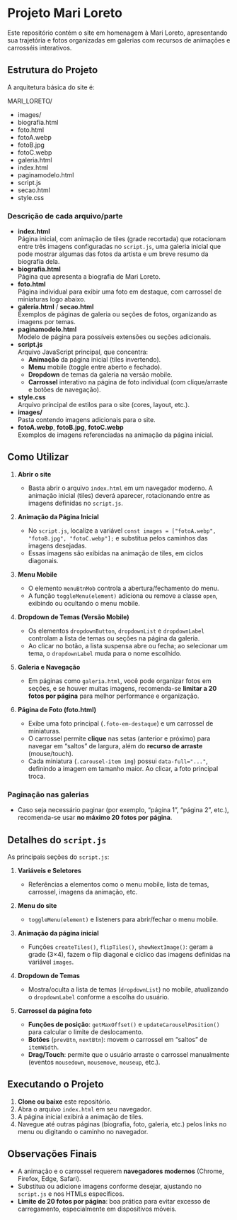 # Projeto Mari Loreto

Este repositório contém o site em homenagem à Mari Loreto, apresentando sua trajetória e fotos organizadas em galerias com recursos de animações e carrosséis interativos.

## Estrutura do Projeto

A arquitetura básica do site é:

MARI_LORETO/ 
  - images/ 
  - biografia.html 
  - foto.html 
  - fotoA.webp 
  - fotoB.jpg 
  - fotoC.webp 
  - galeria.html 
  - index.html 
  - paginamodelo.html 
  - script.js 
  - secao.html 
  - style.css


### Descrição de cada arquivo/parte

- **index.html**  
  Página inicial, com animação de tiles (grade recortada) que rotacionam entre três imagens configuradas no `script.js`, uma galeria inicial que pode mostrar algumas das fotos da artista e um breve resumo da biografia dela.
- **biografia.html**  
  Página que apresenta a biografia de Mari Loreto.  
- **foto.html**  
  Página individual para exibir uma foto em destaque, com carrossel de miniaturas logo abaixo.  
- **galeria.html** / **secao.html**  
  Exemplos de páginas de galeria ou seções de fotos, organizando as imagens por temas.  
- **paginamodelo.html**  
  Modelo de página para possíveis extensões ou seções adicionais.  
- **script.js**  
  Arquivo JavaScript principal, que concentra:
  - **Animação** da página inicial (tiles invertendo).  
  - **Menu** mobile (toggle entre aberto e fechado).  
  - **Dropdown** de temas da galeria na versão mobile.  
  - **Carrossel** interativo na página de foto individual (com clique/arraste e botões de navegação).  
- **style.css**  
  Arquivo principal de estilos para o site (cores, layout, etc.).  
- **images/**  
  Pasta contendo imagens adicionais para o site.  
- **fotoA.webp**, **fotoB.jpg**, **fotoC.webp**  
  Exemplos de imagens referenciadas na animação da página inicial.

## Como Utilizar

1. **Abrir o site**  
   - Basta abrir o arquivo `index.html` em um navegador moderno. A animação inicial (tiles) deverá aparecer, rotacionando entre as imagens definidas no `script.js`.

2. **Animação da Página Inicial**  
   - No `script.js`, localize a variável `const images = ["fotoA.webp", "fotoB.jpg", "fotoC.webp"];` e substitua pelos caminhos das imagens desejadas.
   - Essas imagens são exibidas na animação de tiles, em ciclos diagonais.

3. **Menu Mobile**  
   - O elemento `menuBtnMob` controla a abertura/fechamento do menu.  
   - A função `toggleMenu(element)` adiciona ou remove a classe `open`, exibindo ou ocultando o menu mobile.

4. **Dropdown de Temas (Versão Mobile)**  
   - Os elementos `dropdownButton`, `dropdownList` e `dropdownLabel` controlam a lista de temas ou seções na página da galeria.  
   - Ao clicar no botão, a lista suspensa abre ou fecha; ao selecionar um tema, o `dropdownLabel` muda para o nome escolhido.

5. **Galeria e Navegação**  
   - Em páginas como `galeria.html`, você pode organizar fotos em seções, e se houver muitas imagens, recomenda-se **limitar a 20 fotos por página** para melhor performance e organização.

6. **Página de Foto (foto.html)**  
   - Exibe uma foto principal (`.foto-em-destaque`) e um carrossel de miniaturas.  
   - O carrossel permite **clique** nas setas (anterior e próximo) para navegar em “saltos” de largura, além do **recurso de arraste** (mouse/touch).  
   - Cada miniatura (`.carousel-item img`) possui `data-full="..."`, definindo a imagem em tamanho maior. Ao clicar, a foto principal troca.

### Paginação nas galerias
- Caso seja necessário paginar (por exemplo, “página 1”, “página 2”, etc.), recomenda-se usar **no máximo 20 fotos por página**.

## Detalhes do `script.js`

As principais seções do `script.js`:

1. **Variáveis e Seletores**  
   - Referências a elementos como o menu mobile, lista de temas, carrossel, imagens da animação, etc.

2. **Menu do site**  
   - `toggleMenu(element)` e listeners para abrir/fechar o menu mobile.

3. **Animação da página inicial**  
   - Funções `createTiles()`, `flipTiles()`, `showNextImage()`: geram a grade (3×4), fazem o flip diagonal e cíclico das imagens definidas na variável `images`.

4. **Dropdown de Temas**  
   - Mostra/oculta a lista de temas (`dropdownList`) no mobile, atualizando o `dropdownLabel` conforme a escolha do usuário.

5. **Carrossel da página foto**  
   - **Funções de posição**: `getMaxOffset()` e `updateCarouselPosition()` para calcular o limite de deslocamento.  
   - **Botões** (`prevBtn`, `nextBtn`): movem o carrossel em “saltos” de `itemWidth`.  
   - **Drag/Touch**: permite que o usuário arraste o carrossel manualmente (eventos `mousedown`, `mousemove`, `mouseup`, etc.).

## Executando o Projeto

1. **Clone ou baixe** este repositório.  
2. Abra o arquivo `index.html` em seu navegador.  
3. A página inicial exibirá a animação de tiles.  
4. Navegue até outras páginas (biografia, foto, galeria, etc.) pelos links no menu ou digitando o caminho no navegador.

## Observações Finais

- A animação e o carrossel requerem **navegadores modernos** (Chrome, Firefox, Edge, Safari).  
- Substitua ou adicione imagens conforme desejar, ajustando no `script.js` e nos HTMLs específicos.  
- **Limite de 20 fotos por página**: boa prática para evitar excesso de carregamento, especialmente em dispositivos móveis.
